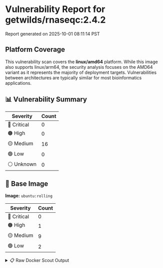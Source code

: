 # Vulnerability Report for getwilds/rnaseqc:2.4.2

Report generated on 2025-10-01 08:11:14 PST

## Platform Coverage

This vulnerability scan covers the **linux/amd64** platform. While this image also supports linux/arm64, the security analysis focuses on the AMD64 variant as it represents the majority of deployment targets. Vulnerabilities between architectures are typically similar for most bioinformatics applications.

## 📊 Vulnerability Summary

| Severity | Count |
|----------|-------|
| 🔴 Critical | 0 |
| 🟠 High | 0 |
| 🟡 Medium | 16 |
| 🟢 Low | 0 |
| ⚪ Unknown | 0 |

## 🐳 Base Image

**Image:** `ubuntu:rolling`

| Severity | Count |
|----------|-------|
| 🔴 Critical | 0 |
| 🟠 High | 1 |
| 🟡 Medium | 9 |
| 🟢 Low | 2 |

<details>
<summary>📋 Raw Docker Scout Output</summary>

```text
Target     │  getwilds/rnaseqc:2.4.2  │    0C     0H    16M     0L   
    digest   │  548c5ee86ef9                    │                              
  Base image │  ubuntu:rolling                  │    0C     1H     9M     2L   

What's next:
    View vulnerabilities → docker scout cves getwilds/rnaseqc:2.4.2
    Include policy results in your quickview by supplying an organization → docker scout quickview getwilds/rnaseqc:2.4.2 --org <organization>
```
</details>
